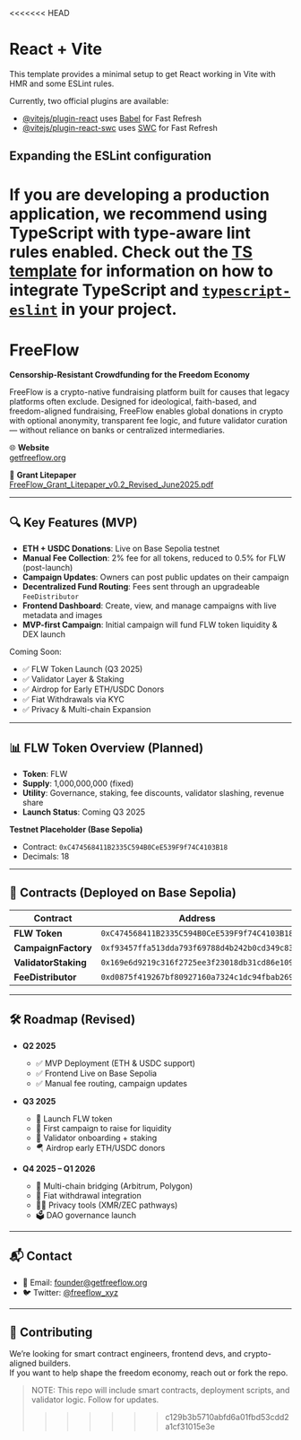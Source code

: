 <<<<<<< HEAD
# React + Vite

This template provides a minimal setup to get React working in Vite with HMR and some ESLint rules.

Currently, two official plugins are available:

- [@vitejs/plugin-react](https://github.com/vitejs/vite-plugin-react/blob/main/packages/plugin-react) uses [Babel](https://babeljs.io/) for Fast Refresh
- [@vitejs/plugin-react-swc](https://github.com/vitejs/vite-plugin-react/blob/main/packages/plugin-react-swc) uses [SWC](https://swc.rs/) for Fast Refresh

## Expanding the ESLint configuration

If you are developing a production application, we recommend using TypeScript with type-aware lint rules enabled. Check out the [TS template](https://github.com/vitejs/vite/tree/main/packages/create-vite/template-react-ts) for information on how to integrate TypeScript and [`typescript-eslint`](https://typescript-eslint.io) in your project.
=======
# FreeFlow

**Censorship-Resistant Crowdfunding for the Freedom Economy**

FreeFlow is a crypto-native fundraising platform built for causes that legacy platforms often exclude. Designed for ideological, faith-based, and freedom-aligned fundraising, FreeFlow enables global donations in crypto with optional anonymity, transparent fee logic, and future validator curation — without reliance on banks or centralized intermediaries.

🌐 **Website**  
[getfreeflow.org](https://getfreeflow.org)

📄 **Grant Litepaper**  
[FreeFlow_Grant_Litepaper_v0.2_Revised_June2025.pdf](./FreeFlow_Grant_Litepaper_v0.2_Revised_June2025.pdf)

---

## 🔍 Key Features (MVP)

- **ETH + USDC Donations**: Live on Base Sepolia testnet  
- **Manual Fee Collection**: 2% fee for all tokens, reduced to 0.5% for FLW (post-launch)  
- **Campaign Updates**: Owners can post public updates on their campaign  
- **Decentralized Fund Routing**: Fees sent through an upgradeable `FeeDistributor`  
- **Frontend Dashboard**: Create, view, and manage campaigns with live metadata and images  
- **MVP-first Campaign**: Initial campaign will fund FLW token liquidity & DEX launch

Coming Soon:
- ✅ FLW Token Launch (Q3 2025)  
- ✅ Validator Layer & Staking  
- ✅ Airdrop for Early ETH/USDC Donors  
- ✅ Fiat Withdrawals via KYC  
- ✅ Privacy & Multi-chain Expansion

---

## 📊 FLW Token Overview (Planned)

- **Token**: FLW  
- **Supply**: 1,000,000,000 (fixed)  
- **Utility**: Governance, staking, fee discounts, validator slashing, revenue share  
- **Launch Status**: Coming Q3 2025

**Testnet Placeholder (Base Sepolia)**  
- Contract: `0xC474568411B2335C594B0CeE539F9f74C4103B18`  
- Decimals: 18

---

## 🔧 Contracts (Deployed on Base Sepolia)

| Contract | Address |
|---------|---------|
| **FLW Token** | `0xC474568411B2335C594B0CeE539F9f74C4103B18` |
| **CampaignFactory** | `0xf93457ffa513dda793f69788d4b242b0cd349c83` |
| **ValidatorStaking** | `0x169e6d9219c316f2725ee3f23018db31cd86e109` |
| **FeeDistributor** | `0xd0875f419267bf80927160a7324c1dc94fbab269` |

---

## 🛠️ Roadmap (Revised)

- **Q2 2025**  
  - ✅ MVP Deployment (ETH & USDC support)  
  - ✅ Frontend Live on Base Sepolia  
  - ✅ Manual fee routing, campaign updates

- **Q3 2025**  
  - 🚀 Launch FLW token  
  - 🎯 First campaign to raise for liquidity  
  - 👤 Validator onboarding + staking  
  - 🪂 Airdrop early ETH/USDC donors

- **Q4 2025 – Q1 2026**  
  - 🌉 Multi-chain bridging (Arbitrum, Polygon)  
  - 🏦 Fiat withdrawal integration  
  - 🕵️‍♂️ Privacy tools (XMR/ZEC pathways)  
  - 🗳 DAO governance launch

---

## 📬 Contact

- 📧 Email: [founder@getfreeflow.org](mailto:founder@getfreeflow.org)  
- 🐦 Twitter: [@freeflow_xyz](https://twitter.com/freeflow_xyz)

---

## 🤝 Contributing

We’re looking for smart contract engineers, frontend devs, and crypto-aligned builders.  
If you want to help shape the freedom economy, reach out or fork the repo.

> NOTE: This repo will include smart contracts, deployment scripts, and validator logic. Follow for updates.
>>>>>>> c129b3b5710abfd6a01fbd53cdd2a1cf31015e3e

